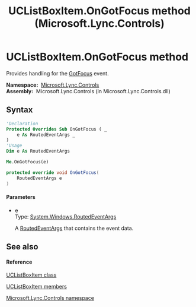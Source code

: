 ﻿---
title: UCListBoxItem.OnGotFocus method  (Microsoft.Lync.Controls)
TOCTitle: 'OnGotFocus method '
ms:assetid: M:Microsoft.Lync.Controls.UCListBoxItem.OnGotFocus(System.Windows.RoutedEventArgs)_DI_3_UC_OCS14MrefLyncWPF
ms:mtpsurl: https://msdn.microsoft.com/en-us/library/microsoft.lync.controls.uclistboxitem.ongotfocus(v=office.15)
ms:contentKeyID: 48600007
ms.date: 07/28/2014
mtps_version: v=office.15
f1_keywords:
- Microsoft.Lync.Controls.UCListBoxItem.OnGotFocus
dev_langs:
- CSharp
- JScript
- VB
- other
---

# UCListBoxItem.OnGotFocus method

Provides handling for the [GotFocus](http://msdn2.microsoft.com/en-us/library/ms596645) event.

**Namespace:**  [Microsoft.Lync.Controls](microsoft-lync-controls-namespace_1.md)  
**Assembly:**  Microsoft.Lync.Controls (in Microsoft.Lync.Controls.dll)

## Syntax

``` vb
'Declaration
Protected Overrides Sub OnGotFocus ( _
    e As RoutedEventArgs _
)
'Usage
Dim e As RoutedEventArgs

Me.OnGotFocus(e)
```

``` csharp
protected override void OnGotFocus(
    RoutedEventArgs e
)
```

#### Parameters

  - e  
    Type: [System.Windows.RoutedEventArgs](http://msdn2.microsoft.com/en-us/library/ms589740)  
    
    A [RoutedEventArgs](http://msdn2.microsoft.com/en-us/library/ms589740) that contains the event data.

## See also

#### Reference

[UCListBoxItem class](uclistboxitem-class-microsoft-lync-controls_1.md)

[UCListBoxItem members](uclistboxitem-members-microsoft-lync-controls_1.md)

[Microsoft.Lync.Controls namespace](microsoft-lync-controls-namespace_1.md)

